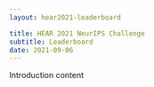 ```yaml
---
layout: hear2021-leaderboard

title: HEAR 2021 NeurIPS Challenge
subtitle: Leaderboard
date: 2021-09-06
---
```


Introduction content
